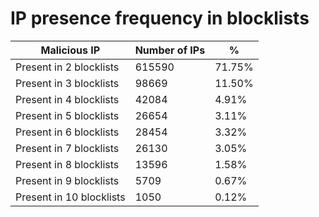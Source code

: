 # IP presence frequency in blocklists
| Malicious IP | Number of IPs | % |
|----|----|----|
| Present in 2 blocklists | 615590 | 71.75% |
| Present in 3 blocklists | 98669 | 11.50% |
| Present in 4 blocklists | 42084 | 4.91% |
| Present in 5 blocklists | 26654 | 3.11% |
| Present in 6 blocklists | 28454 | 3.32% |
| Present in 7 blocklists | 26130 | 3.05% |
| Present in 8 blocklists | 13596 | 1.58% |
| Present in 9 blocklists | 5709 | 0.67% |
| Present in 10 blocklists | 1050 | 0.12% |

